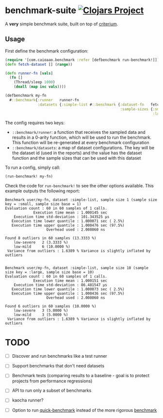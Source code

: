 # benchmark-suite [![Clojars Project](https://img.shields.io/clojars/v/com.caioaao/benchmark-suite.svg)](https://clojars.org/com.caioaao/benchmark-suite)

A **very** simple benchmark suite, built on top of [criterium](https://github.com/hugoduncan/criterium).

## Usage

First define the benchmark configuration:

```clojure
(require '[com.caioaao.benchmark :refer [defbenchmark run-benchmark!]])
(defn fetch-dataset [] (range))

(defn runner-fn [vals]
  (fn []
    (Thread/sleep 1000)
    (doall (map inc vals))))

(defbenchmark my-fn
  #::benchmark{:runner   runner-fn
               :datasets {:simple-list #::benchmark {:dataset-fn   fetch-dataset
                                                     :sample-sizes {:small 1
                                                                    :large 10}}}})
```

The config requires two keys:
- ``::benchmark/runner``: a function that receives the sampled data and results in a 0-arity function, which will be used to run the benchmark. This function will be re-generated at every benchmark configuration
- ``::benchmark/datasets``: a map of dataset configurations. The key will be the dataset id (used in the reports) and the value has the dataset function and the sample sizes that can be used with this dataset

To run a config, simply call:

```clojure
(run-benchmark! my-fn)
```

Check the code for `run-benchmark!` to see the other options available. This example outputs the following report:

```
Benchmark user/my-fn, dataset :simple-list, sample size 1 (sample size key = :small, sample size base = 1)
Evaluation count : 60 in 60 samples of 1 calls.
             Execution time mean : 1.000145 sec
    Execution time std-deviation : 101.343525 µs
   Execution time lower quantile : 1.000071 sec ( 2.5%)
   Execution time upper quantile : 1.000476 sec (97.5%)
                   Overhead used : 2.008060 ns

Found 8 outliers in 60 samples (13.3333 %)
	low-severe	 2 (3.3333 %)
	low-mild	 6 (10.0000 %)
 Variance from outliers : 1.6389 % Variance is slightly inflated by outliers


Benchmark user/my-fn, dataset :simple-list, sample size 10 (sample size key = :large, sample size base = 10)
Evaluation count : 60 in 60 samples of 1 calls.
             Execution time mean : 1.000151 sec
    Execution time std-deviation : 86.481547 µs
   Execution time lower quantile : 1.000073 sec ( 2.5%)
   Execution time upper quantile : 1.000436 sec (97.5%)
                   Overhead used : 2.008060 ns

Found 6 outliers in 60 samples (10.0000 %)
	low-severe	 3 (5.0000 %)
	low-mild	 3 (5.0000 %)
 Variance from outliers : 1.6389 % Variance is slightly inflated by outliers

```

# TODO

- [ ] Discover and run benchmarks like a test runner
- [ ] Support benchmarks that don't need datasets
- [ ] Benchmark tests (comparing results to a baseline - goal is to protect projects from performance regressions)
- [ ] API to run only a subset of benchmarks
- [ ] kaocha runner?
- [ ] Option to run [quick-benchmark](http://hugoduncan.org/criterium/0.4/api/criterium.core.html#var-quick-benchmark) instead of the more rigorous [benchmark](http://hugoduncan.org/criterium/0.4/api/criterium.core.html#var-benchmark)


